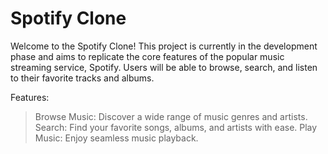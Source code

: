 # Spotify Clone

Welcome to the Spotify Clone! This project is currently in the development phase and aims to replicate the core features of the popular music streaming service, Spotify. Users will be able to browse, search, and listen to their favorite tracks and albums.

Features:

> Browse Music: Discover a wide range of music genres and artists. 
> Search: Find your favorite songs, albums, and artists with ease. 
> Play Music: Enjoy seamless music playback.


 

